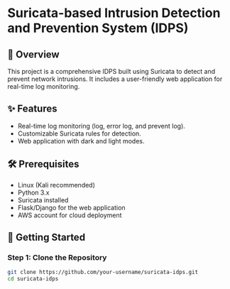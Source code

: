 # Suricata-based Intrusion Detection and Prevention System (IDPS)

## 📖 Overview
This project is a comprehensive IDPS built using Suricata to detect and prevent network intrusions. It includes a user-friendly web application for real-time log monitoring.

## ✨ Features
- Real-time log monitoring (log, error log, and prevent log).
- Customizable Suricata rules for detection.
- Web application with dark and light modes.

## 🛠️ Prerequisites
- Linux (Kali recommended)
- Python 3.x
- Suricata installed
- Flask/Django for the web application
- AWS account for cloud deployment

## 🚀 Getting Started
### Step 1: Clone the Repository
```bash
git clone https://github.com/your-username/suricata-idps.git
cd suricata-idps
